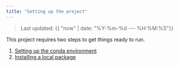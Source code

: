 ```yaml
---
title: "Setting up the project"
---
```

> Last updated: {{ "now" | date: "%Y-%m-%d --- %H:%M:%S"}}

This project requires two steps to get things ready to run.

1. [Setting up the conda environment](./environment.md)
2. [Installing a local package](./package_install.md)